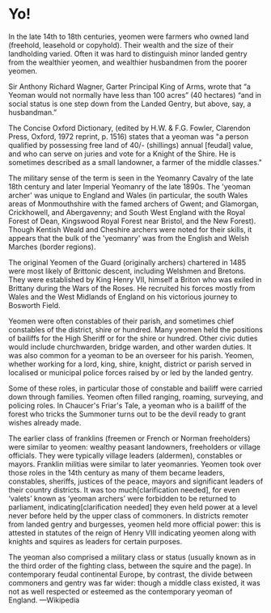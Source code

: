 Yo!
===

In the late 14th to 18th centuries, yeomen were farmers who owned land (freehold, leasehold or copyhold). Their wealth and the size of their landholding varied. Often it was hard to distinguish minor landed gentry from the wealthier yeomen, and wealthier husbandmen from the poorer yeomen.

Sir Anthony Richard Wagner, Garter Principal King of Arms, wrote that “a Yeoman would not normally have less than 100 acres” (40 hectares) “and in social status is one step down from the Landed Gentry, but above, say, a husbandman.”

The Concise Oxford Dictionary, (edited by H.W. & F.G. Fowler, Clarendon Press, Oxford, 1972 reprint, p. 1516) states that a yeoman was "a person qualified by possessing free land of 40/- (shillings) annual [feudal] value, and who can serve on juries and vote for a Knight of the Shire. He is sometimes described as a small landowner, a farmer of the middle classes."

The military sense of the term is seen in the Yeomanry Cavalry of the late 18th century and later Imperial Yeomanry of the late 1890s. The 'yeoman archer' was unique to England and Wales (in particular, the south Wales areas of Monmouthshire with the famed archers of Gwent; and Glamorgan, Crickhowell, and Abergavenny; and South West England with the Royal Forest of Dean, Kingswood Royal Forest near Bristol, and the New Forest). Though Kentish Weald and Cheshire archers were noted for their skills, it appears that the bulk of the 'yeomanry' was from the English and Welsh Marches (border regions).

The original Yeomen of the Guard (originally archers) chartered in 1485 were most likely of Brittonic descent, including Welshmen and Bretons. They were established by King Henry VII, himself a Briton who was exiled in Brittany during the Wars of the Roses. He recruited his forces mostly from Wales and the West Midlands of England on his victorious journey to Bosworth Field.


Yeomen were often constables of their parish, and sometimes chief constables of the district, shire or hundred. Many yeomen held the positions of bailiffs for the High Sheriff or for the shire or hundred. Other civic duties would include churchwarden, bridge warden, and other warden duties. It was also common for a yeoman to be an overseer for his parish. Yeomen, whether working for a lord, king, shire, knight, district or parish served in localised or municipal police forces raised by or led by the landed gentry.

Some of these roles, in particular those of constable and bailiff were carried down through families. Yeomen often filled ranging, roaming, surveying, and policing roles. In Chaucer's Friar's Tale, a yeoman who is a bailiff of the forest who tricks the Summoner turns out to be the devil ready to grant wishes already made.

The earlier class of franklins (freemen or French or Norman freeholders) were similar to yeomen: wealthy peasant landowners, freeholders or village officials. They were typically village leaders (aldermen), constables or mayors. Franklin militias were similar to later yeomanries. Yeomen took over those roles in the 14th century as many of them became leaders, constables, sheriffs, justices of the peace, mayors and significant leaders of their country districts. It was too much[clarification needed], for even ‘valets’ known as ‘yeoman archers’ were forbidden to be returned to parliament, indicating[clarification needed] they even held power at a level never before held by the upper class of commoners. In districts remoter from landed gentry and burgesses, yeomen held more official power: this is attested in statutes of the reign of Henry VIII indicating yeomen along with knights and squires as leaders for certain purposes.

The yeoman also comprised a military class or status (usually known as in the third order of the fighting class, between the squire and the page). In contemporary feudal continental Europe, by contrast, the divide between commoners and gentry was far wider: though a middle class existed, it was not as well respected or esteemed as the contemporary yeoman of England. —Wikipedia